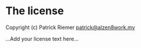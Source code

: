 # The license

Copyright (c) Patrick Riemer <patrick@alzen8work.my>

...Add your license text here...
